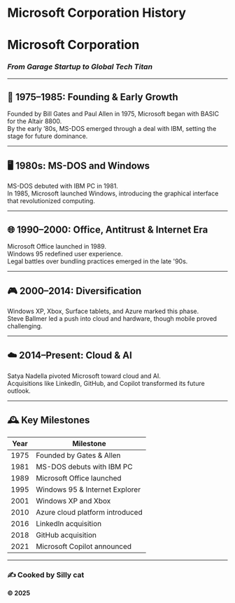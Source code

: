 # Microsoft Corporation History

# Microsoft Corporation  
### *From Garage Startup to Global Tech Titan*

---

## 📜 1975–1985: Founding & Early Growth

Founded by Bill Gates and Paul Allen in 1975, Microsoft began with BASIC for the Altair 8800.  
By the early ’80s, MS-DOS emerged through a deal with IBM, setting the stage for future dominance.

---

## 🖥️ 1980s: MS-DOS and Windows

MS-DOS debuted with IBM PC in 1981.  
In 1985, Microsoft launched Windows, introducing the graphical interface that revolutionized computing.

---

## 🌐 1990–2000: Office, Antitrust & Internet Era

Microsoft Office launched in 1989.  
Windows 95 redefined user experience.  
Legal battles over bundling practices emerged in the late '90s.

---

## 🎮 2000–2014: Diversification

Windows XP, Xbox, Surface tablets, and Azure marked this phase.  
Steve Ballmer led a push into cloud and hardware, though mobile proved challenging.

---

## ☁️ 2014–Present: Cloud & AI

Satya Nadella pivoted Microsoft toward cloud and AI.  
Acquisitions like LinkedIn, GitHub, and Copilot transformed its future outlook.

---

## 🕰️ Key Milestones

| Year | Milestone                        |
|------|----------------------------------|
| 1975 | Founded by Gates & Allen         |
| 1981 | MS-DOS debuts with IBM PC        |
| 1989 | Microsoft Office launched        |
| 1995 | Windows 95 & Internet Explorer   |
| 2001 | Windows XP and Xbox              |
| 2010 | Azure cloud platform introduced  |
| 2016 | LinkedIn acquisition             |
| 2018 | GitHub acquisition               |
| 2021 | Microsoft Copilot announced      |

---

### ✍️ Cooked by Silly cat
**© 2025**
